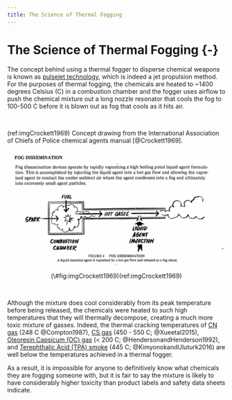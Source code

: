 ```yaml
---
title: The Science of Thermal Fogging
---
```


# The Science of Thermal Fogging {-}

The concept behind using a thermal fogger to disperse chemical weapons is known as [pulsejet technology](https://en.wikipedia.org/wiki/Pulsejet), which is indeed a jet propulsion method.
For the purposes of thermal fogging, the chemicals are heated to ~1400 degrees Celsius (C) in a combustion chamber and the fogger uses airflow to push the chemical mixture out a long nozzle resonator that cools the fog to 100-500 C before it is blown out as fog that cools as it hits air.

<br>

(ref:imgCrockett1969) Concept drawing from the International Association of Chiefs of Police chemical agents manual [@Crockett1969].

<div class="figure" style="text-align: center">
<img src="img/Crockett1969.png" alt="B/W image drawing with text from an old white paper book. The text says FOG DISSEMINATION at the top then a paragraph with `Fog dissemination devices operate by rapidly vaporizing a high boiling point liquid agent formulation. This is accomplished by injecting the liquid agent into a hot gas flow and allowing the vaporized agent to contact the cooler ambient air where the agent condenses into a fog and ultimately into extremely small agent particles.` In the middle is the drawing with a square on the left with a long rectangle coming out of it to the right with a cloud out the further end of the rectangle. There are bits of text around it, pointing to the box it says `FUEL`, `SPARK`, and `COMBUSTION CHAMBER`. in the middle of the rectange it says `HOT GASES` in the middle of arrows pointing out towards the cloud. Along the rectangle another injection area is noted for `Liquid Agent Injection` Text on the bottom says `FIGURE 4. FOG DISSEMINATION. A liquid chemical agent is vaporized by a hot gas flow and released as a fog cloud`." width="500" />
<p class="caption">(\#fig:imgCrockett1969)(ref:imgCrockett1969)</p>
</div>

<br>

Although the mixture does cool considerably from its peak temperature before being released, the chemicals were heated to such high temperatures that they will thermally decompose, creating a much more toxic mixture of gasses.
Indeed, the thermal cracking temperatures of [CN gas](https://en.wikipedia.org/wiki/Phenacyl_chloride) (248 C @Compton1987), [CS gas](https://en.wikipedia.org/wiki/CS_gas) (450 - 550 C; @Xueetal2015), [Oleoresin Capsicum (OC) gas](https://en.wikipedia.org/wiki/Pepper_spray) (< 200 C; @HendersonandHenderson1992), and [Terephthalic Acid (TPA) smoke](https://en.wikipedia.org/wiki/Terephthalic_acid) (445 C; @KimyonokandUluturk2016) are well below the temperatures achieved in a thermal fogger.

As a result, it is impossible for anyone to definitively know what chemicals they are fogging someone with, but it is fair to say the mixture is likely to have considerably higher toxicity than product labels and safety data sheets indicate.
